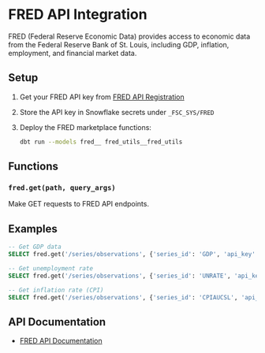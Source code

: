 # FRED API Integration

FRED (Federal Reserve Economic Data) provides access to economic data from the Federal Reserve Bank of St. Louis, including GDP, inflation, employment, and financial market data.

## Setup

1. Get your FRED API key from [FRED API Registration](https://fred.stlouisfed.org/docs/api/api_key.html)

2. Store the API key in Snowflake secrets under `_FSC_SYS/FRED`

3. Deploy the FRED marketplace functions:
   ```bash
   dbt run --models fred__ fred_utils__fred_utils
   ```

## Functions

### `fred.get(path, query_args)`
Make GET requests to FRED API endpoints.

## Examples

```sql
-- Get GDP data
SELECT fred.get('/series/observations', {'series_id': 'GDP', 'api_key': 'your_key'});

-- Get unemployment rate
SELECT fred.get('/series/observations', {'series_id': 'UNRATE', 'api_key': 'your_key'});

-- Get inflation rate (CPI)
SELECT fred.get('/series/observations', {'series_id': 'CPIAUCSL', 'api_key': 'your_key'});
```

## API Documentation

- [FRED API Documentation](https://fred.stlouisfed.org/docs/api/fred/)